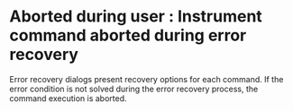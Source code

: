 # Aborted during user : Instrument command aborted during error recovery

Error recovery dialogs present recovery options for each command. If the error condition is not solved during the error recovery process, the command execution is aborted.
